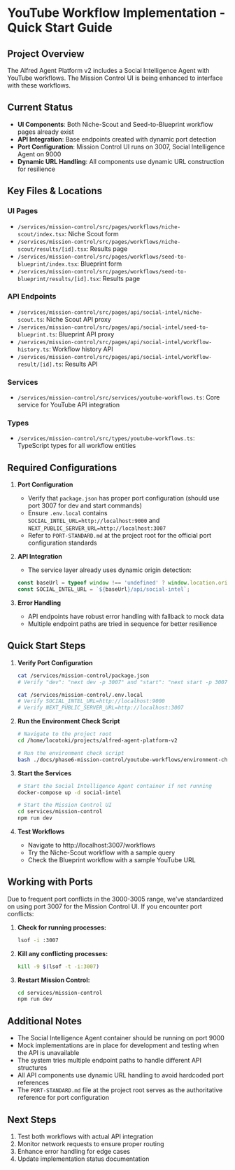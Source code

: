 # YouTube Workflow Implementation - Quick Start Guide

## Project Overview
The Alfred Agent Platform v2 includes a Social Intelligence Agent with YouTube workflows. The Mission Control UI is being enhanced to interface with these workflows.

## Current Status
- **UI Components**: Both Niche-Scout and Seed-to-Blueprint workflow pages already exist
- **API Integration**: Base endpoints created with dynamic port detection
- **Port Configuration**: Mission Control UI runs on 3007, Social Intelligence Agent on 9000
- **Dynamic URL Handling**: All components use dynamic URL construction for resilience

## Key Files & Locations

### UI Pages
- `/services/mission-control/src/pages/workflows/niche-scout/index.tsx`: Niche Scout form
- `/services/mission-control/src/pages/workflows/niche-scout/results/[id].tsx`: Results page
- `/services/mission-control/src/pages/workflows/seed-to-blueprint/index.tsx`: Blueprint form
- `/services/mission-control/src/pages/workflows/seed-to-blueprint/results/[id].tsx`: Results page

### API Endpoints
- `/services/mission-control/src/pages/api/social-intel/niche-scout.ts`: Niche Scout API proxy
- `/services/mission-control/src/pages/api/social-intel/seed-to-blueprint.ts`: Blueprint API proxy
- `/services/mission-control/src/pages/api/social-intel/workflow-history.ts`: Workflow history API
- `/services/mission-control/src/pages/api/social-intel/workflow-result/[id].ts`: Results API

### Services
- `/services/mission-control/src/services/youtube-workflows.ts`: Core service for YouTube API integration

### Types
- `/services/mission-control/src/types/youtube-workflows.ts`: TypeScript types for all workflow entities

## Required Configurations

1. **Port Configuration**
   - Verify that `package.json` has proper port configuration (should use port 3007 for dev and start commands)
   - Ensure `.env.local` contains `SOCIAL_INTEL_URL=http://localhost:9000` and `NEXT_PUBLIC_SERVER_URL=http://localhost:3007`
   - Refer to `PORT-STANDARD.md` at the project root for the official port configuration standards

2. **API Integration**
   - The service layer already uses dynamic origin detection:
   ```typescript
   const baseUrl = typeof window !== 'undefined' ? window.location.origin : 'http://localhost:3007';
   const SOCIAL_INTEL_URL = `${baseUrl}/api/social-intel`;
   ```

3. **Error Handling**
   - API endpoints have robust error handling with fallback to mock data
   - Multiple endpoint paths are tried in sequence for better resilience

## Quick Start Steps

1. **Verify Port Configuration**
   ```bash
   cat /services/mission-control/package.json
   # Verify "dev": "next dev -p 3007" and "start": "next start -p 3007"
   
   cat /services/mission-control/.env.local
   # Verify SOCIAL_INTEL_URL=http://localhost:9000
   # Verify NEXT_PUBLIC_SERVER_URL=http://localhost:3007
   ```

2. **Run the Environment Check Script**
   ```bash
   # Navigate to the project root
   cd /home/locotoki/projects/alfred-agent-platform-v2
   
   # Run the environment check script
   bash ./docs/phase6-mission-control/youtube-workflows/environment-check-script.sh
   ```

3. **Start the Services**
   ```bash
   # Start the Social Intelligence Agent container if not running
   docker-compose up -d social-intel
   
   # Start the Mission Control UI
   cd services/mission-control
   npm run dev
   ```

4. **Test Workflows**
   - Navigate to http://localhost:3007/workflows
   - Try the Niche-Scout workflow with a sample query 
   - Check the Blueprint workflow with a sample YouTube URL

## Working with Ports

Due to frequent port conflicts in the 3000-3005 range, we've standardized on using port 3007 for the Mission Control UI. If you encounter port conflicts:

1. **Check for running processes:**
   ```bash
   lsof -i :3007
   ```

2. **Kill any conflicting processes:**
   ```bash
   kill -9 $(lsof -t -i:3007)
   ```

3. **Restart Mission Control:**
   ```bash
   cd services/mission-control
   npm run dev
   ```

## Additional Notes

- The Social Intelligence Agent container should be running on port 9000
- Mock implementations are in place for development and testing when the API is unavailable
- The system tries multiple endpoint paths to handle different API structures
- All API components use dynamic URL handling to avoid hardcoded port references
- The `PORT-STANDARD.md` file at the project root serves as the authoritative reference for port configuration

## Next Steps

1. Test both workflows with actual API integration
2. Monitor network requests to ensure proper routing
3. Enhance error handling for edge cases
4. Update implementation status documentation